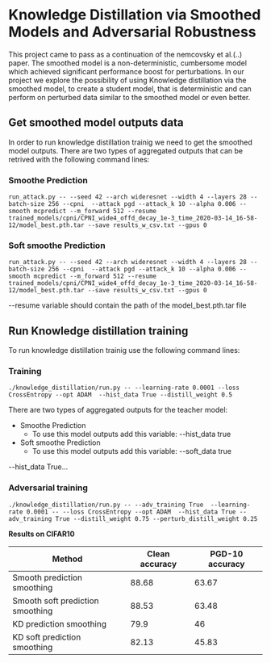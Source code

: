 # Knowledge Distillation via Smoothed Models and Adversarial Robustness

This project came to pass as a continuation of the nemcovsky et al.(..) paper. 
The smoothed model is a non-deterministic, cumbersome model which achieved significant performance boost for perturbations.
In our project we explore the possibility of using Knowledge distillation via the smoothed model, to create a student model, that is deterministic 
and can perform on perturbed data similar to the smoothed model or even better. 



## Get smoothed model outputs data
In order to run knowledge distillation trainig we need to get the smoothed model outputs.
There are two types of aggregated outputs that can be retrived with the following command lines:

 ### Smoothe Prediction
 
 ```
run_attack.py -- --seed 42 --arch wideresnet --width 4 --layers 28 --batch-size 256 --cpni  --attack pgd --attack_k 10 --alpha 0.006 --smooth mcpredict --m_forward 512 --resume trained_models/cpni/CPNI_wide4_offd_decay_1e-3_time_2020-03-14_16-58-12/model_best.pth.tar --save results_w_csv.txt --gpus 0 
```
 ### Soft smoothe Prediction
  ```
run_attack.py -- --seed 42 --arch wideresnet --width 4 --layers 28 --batch-size 256 --cpni  --attack pgd --attack_k 10 --alpha 0.006 --smooth mcpredict --m_forward 512 --resume trained_models/cpni/CPNI_wide4_offd_decay_1e-3_time_2020-03-14_16-58-12/model_best.pth.tar --save results_w_csv.txt --gpus 0 
```

--resume variable should contain the path of the model_best.pth.tar file

## Run Knowledge distillation training
To run knowledge distillation trainig use the following command lines:
 ### Training
 
 ```
./knowledge_distillation/run.py -- --learning-rate 0.0001 --loss CrossEntropy --opt ADAM  --hist_data True --distill_weight 0.5
```
There are two types of aggregated outputs for the teacher model:
  - Smoothe Prediction
    - To use this model outputs add this variable: --hist_data true  
  - Soft smoothe Prediction
    - To use this model outputs add this variable: --soft_data true  

 
 --hist_data True...
 
 ### Adversarial training
 ```
./knowledge_distillation/run.py -- --adv_training True  --learning-rate 0.0001 -- --loss CrossEntropy --opt ADAM  --hist_data True --adv_training True --distill_weight 0.75 --perturb_distill_weight 0.25 
```


**Results on CIFAR10**

|Method | Clean accuracy| PGD-10 accuracy|
|--- |---|---|
|Smooth prediction smoothing |  88.68| 63.67|
|Smooth soft prediction smoothing | 88.53| 63.48|
|KD prediction smoothing | 79.9| 46|
|KD soft prediction smoothing | 82.13| 45.83|



